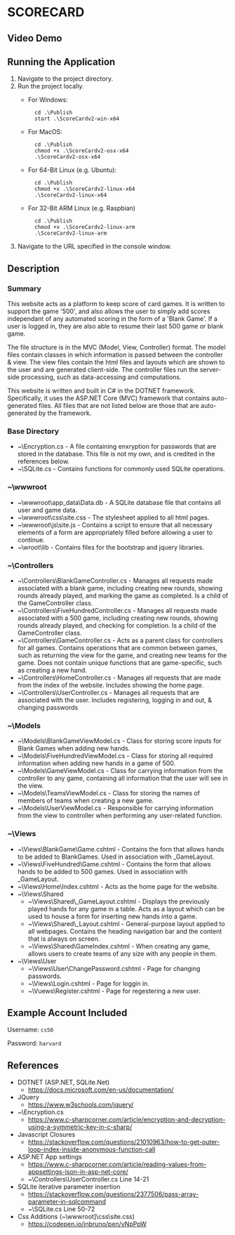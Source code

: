 ﻿# SCORECARD

## Video Demo

<URL>

## Running the Application

1. Navigate to the project directory.
2. Run the project locally.
	- For Windows:

			cd .\Publish
			start .\ScoreCardv2-win-x64

	- For MacOS:

			cd .\Publish
			chmod +x .\ScoreCardv2-osx-x64
			.\ScoreCardv2-osx-x64

	- For 64-Bit Linux (e.g. Ubuntu):

			cd .\Publish
			chmod +x .\ScoreCardv2-linux-x64
			.\ScoreCardv2-linux-x64

	- For 32-Bit ARM Linux (e.g. Raspbian)

			cd .\Publish
			chmod +x .\ScoreCardv2-linux-arm
			.\ScoreCardv2-linux-arm

3. Navigate to the URL specified in the console window.

## Description

### Summary

This website acts as a platform to keep score of card games. It is written to support the game '500', and also allows the user to simply add scores independant of any automated
scoring in the form of a 'Blank Game'. If a user is logged in, they are also able to resume their last 500 game or blank game.

The file structure is in the MVC (Model, View, Controller) format. The model files contain classes in which information is passed between the controller & view. The view files
contain the html files and layouts which are shown to the user and are generated client-side. The controller files run the server-side processing, such as data-accessing and
computations.

This website is written and built in C# in the DOTNET framework. Specifically, it uses the ASP.NET Core (MVC) framework that contains auto-generated files. All files that are not listed
below are those that are auto-generated by the framework.

### Base Directory

- ~\Encryption.cs - A file containing enxryption for passwords that are stored in the database. This file is not my own, and is credited in the references below.
- ~\SQLite.cs - Contains functions for commonly used SQLite operations.

### ~\wwwroot

- ~\wwwroot\app_data\Data.db - A SQLite database file that contains all user and game data.
- ~\wwwroot\css\site.css - The stylesheet applied to all html pages.
- ~\wwwroot\js\site.js - Contains a script to ensure that all necessary elements of a form are appropriately filled before allowing a user to continue.
- ~\wroot\lib - Contains files for the bootstrap and jquery libraries.

### ~\Controllers

- ~\Controllers\BlankGameController.cs - Manages all requests made associated with a blank game, including creating new rounds, showing rounds already played, and marking the game as 
completed. Is a child of the GameController class.
- ~\Controllers\FiveHundredController.cs - Manages all requests made associated with a 500 game, including creating new rounds, showing rounds already played, and checking for completion. Is a child of the GameController class.
- ~\Controllers\GameController.cs - Acts as a parent class for controllers for all games. Contains operations that are common between games, such as returning the view for the game, and creating new teams for the game. Does not contain unique functions that are game-specific, such as creating a new hand.
- ~\Controllers\HomeController.cs - Manages all requests that are made from the index of the website. Includes showing the home page.
- ~\Controllers\UserController.cs - Manages all requests that are associated with the user. Includes registering, logging in and out, & changing passwords

### ~\Models

- ~\Models\BlankGameViewModel.cs - Class for storing score inputs for Blank Games when adding new hands.
- ~\Models\FiveHundredViewModel.cs - Class for storing all required information when adding new hands in a game of 500.
- ~\Models\GameViewModel.cs - Class for carrying information from the controller to any game, containing all information that the user will see in the view.
- ~\Models\TeamsViewModel.cs - Class for storing the names of members of teams when creating a new game.
- ~\Models\UserViewModel.cs - Responsible for carrying information from the view to controller when performing any user-related function.

### ~\Views

- ~\Views\BlankGame\Game.cshtml - Contains the forn that allows hands to be added to BlankGames. Used in association with _GameLayout.
- ~\Views\FiveHundred\Game.cshtml - Contains the form that allows hands to be added to 500 games. Used in association with _GameLayout.
- ~\Views\Home\Index.cshtml - Acts as the home page for the website.
- ~\Views\Shared
	- ~\Views\Shared\\_GameLayout.cshtml - Displays the previously played hands for any game in a table. Acts as a layout which can be used to house a form for inserting new hands
	into a game.
	- ~\Views\Shared\\_Layout.cshtml - General-purpose layout applied to all webpages. Contains the heading navigation bar and the content that is always on screen.
	- ~\Views\Shared\GameIndex.cshtml - When creating any game, allows users to create teams of any size with any people in them.
- ~\Views\User
	- ~\Views\User\ChangePassword.cshtml - Page for changing passwords.
	- ~\Views\Login.cshtml - Page for loggin in.
	- ~\Vuews\Register.cshtml - Page for regestering a new user.

## Example Account Included

Username: `cs50`

Password: `harvard`

## References

- DOTNET (ASP.NET, SQLite.Net)
	- https://docs.microsoft.com/en-us/documentation/
- JQuery
	- https://www.w3schools.com/jquery/
- ~\Encryption.cs
	- https://www.c-sharpcorner.com/article/encryption-and-decryption-using-a-symmetric-key-in-c-sharp/
- Javascript Closures
	- https://stackoverflow.com/questions/21010963/how-to-get-outer-loop-index-inside-anonymous-function-call
- ASP.NET App settings
	- https://www.c-sharpcorner.com/article/reading-values-from-appsettings-json-in-asp-net-core/
	- ~\Controllers\UserController.cs Line 14-21
- SQLite iterative parameter insertion
	- https://stackoverflow.com/questions/2377506/pass-array-parameter-in-sqlcommand
	- ~\SQLite.cs Line 50-72
- Css Additions (~\wwwroot]\css\site.css)
	- https://codepen.io/jnbruno/pen/vNpPpW